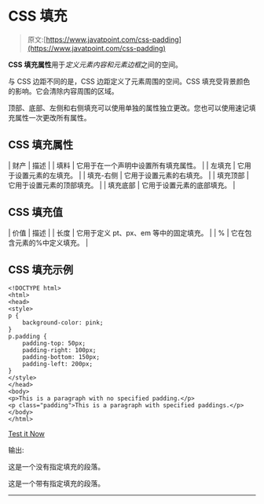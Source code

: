 # CSS 填充

> 原文:[https://www.javatpoint.com/css-padding](https://www.javatpoint.com/css-padding)

**CSS 填充属性**用于*定义元素内容和元素边框*之间的空间。

与 CSS 边距不同的是，CSS 边距定义了元素周围的空间。CSS 填充受背景颜色的影响。它会清除内容周围的区域。

顶部、底部、左侧和右侧填充可以使用单独的属性独立更改。您也可以使用速记填充属性一次更改所有属性。

## CSS 填充属性

| 财产 | 描述 |
| 填料 | 它用于在一个声明中设置所有填充属性。 |
| 左填充 | 它用于设置元素的左填充。 |
| 填充-右侧 | 它用于设置元素的右填充。 |
| 填充顶部 | 它用于设置元素的顶部填充。 |
| 填充底部 | 它用于设置元素的底部填充。 |

## CSS 填充值

| 价值 | 描述 |
| 长度 | 它用于定义 pt、px、em 等中的固定填充。 |
| % | 它在包含元素的%中定义填充。 |

## CSS 填充示例

```
<!DOCTYPE html>
<html>
<head>
<style>
p {
    background-color: pink;
}
p.padding {
    padding-top: 50px;
    padding-right: 100px;
    padding-bottom: 150px;
    padding-left: 200px;
}
</style>
</head>
<body>
<p>This is a paragraph with no specified padding.</p>
<p class="padding">This is a paragraph with specified paddings.</p>
</body>
</html>

```

[Test it Now](https://www.javatpoint.com/oprweb/test.jsp?filename=csspadding1)

输出:

这是一个没有指定填充的段落。

这是一个带有指定填充的段落。

* * *